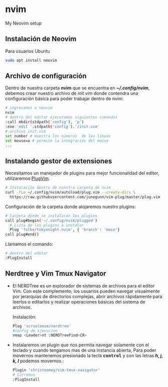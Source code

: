 # nvim
My Neovim setup

## Instalación de Neovim
  Para usuarios Ubuntu
  ```bash
  sudo apt install neovim
  ```

## Archivo de configuración
  Dentro de nuestra carpeta **nvim** que se encuentra en ***~/.config/nvim***, debemos crear nuestro archivo de *init.vim* donde contendra una configuración básica para poder trabajar dentro de nvim:
  ```bash
  # ingresamos a neovim
  nvim
  # dentro del editor ejecutamos siguientes comandos
  :call mkdir(stdpath('config'), 'p')
  :exe 'edit '.stdpath('config').'/init.vim'
  # archivo init.vim
  set number # muestra los números  de las líneas
  set mouse=a # permite la integración del mouse
  ...
  ```

## Instalando gestor de extensiones
  Necesitamos un manejador de plugins para mejor funcionalidad del editor, utilizaremos [PlugVim](https://github.com/junegunn/vim-plug).
  ```bash
  # Instalación dentro de nuestra carpeta de nvim
  curl -fLo ~/.config/nvim/autoload/plug.vim --create-dirs \
    https://raw.githubusercontent.com/junegunn/vim-plug/master/plug.vim
  ```

  Configuración de la carpeta donde alojaremos nuestro plugins:
  ```bash
  # Carpeta donde se instalaran los plugins
  call plug#begin('~/.config/nvim/plugged')
    # Lista de los plugins a instalar
    Plug 'folke/tokyonight.nvim', { 'branch': 'main'}
  call plug#end()
  ```
  Llamamos el comando:
  ```bash
  # dentro del editor
  :PlugInstall
  ```

## Nerdtree y Vim Tmux Navigator
  - El NERDTree es un explorador de sistemas de archivos para el editor Vim. Con este complemento, los usuarios pueden navegar visualmente por jerarquías de directorios complejas, abrir archivos rápidamente para leerlos o editarlos y realizar operaciones básicas del sistema de archivos.

    Instalación:
    ```bash
    Plug 'scrooloose/nerdtree'
    #config de ejecucion
    nmap <Leader>nt :NERDTreeFind<CR>
    ```
  - Instalaremos un plugin que nos permita navegar solamente con el teclado y cuando tengamos mas de una instancia abierta, Para poder movernos mantenemos presionado la tecla **<kbd>control</kbd>** y con las letras ***h, j, k, l*** podemos movernos.:
    ```bash
    Plugin 'christoomey/vim-tmux-navigator'
    # Corremos
    :PlugInstall
    ```
